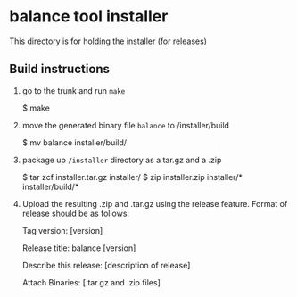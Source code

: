 # balance tool installer

This directory is for holding the installer (for releases)

Build instructions
-

1. go to the trunk and run `make`

    $ make

2. move the generated binary file `balance` to /installer/build

    $ mv balance installer/build/

3. package up `/installer` directory as a tar.gz and a .zip

    $ tar zcf installer.tar.gz installer/
    $ zip installer.zip installer/* installer/build/*

4. Upload the resulting .zip and .tar.gz using the release feature. Format of release should be as follows:

    Tag version: [version]
    
    Release title: balance [version]
    
    Describe this release: [description of release]
    
    Attach Binaries: [.tar.gz and .zip files]

